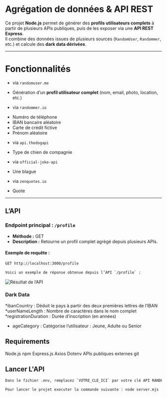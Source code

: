 # Agrégation de données & API REST 

Ce projet **Node.js** permet de générer des **profils utilisateurs complets** à partir de plusieurs APIs publiques, puis de les exposer via une **API REST Express**.  
Il combine des données issues de plusieurs sources (`RandomUser`, `Randommer`, etc.) et calcule des **dark data dérivées**.

---

# Fonctionnalités

* via `randomuser.me`
- Génération d’un **profil utilisateur complet** (nom, email, photo, location, etc.)

* via `randommer.io`
- Numéro de téléphone 
- IBAN bancaire aléatoire
- Carte de crédit fictive
- Prénom aléatoire 

* via `api.thedogapi`
- Type de chien de compagnie

* via `official-joke-api`
- Une blague 

* via `zenquotes.io`
- Quote 

---
## L’API

### Endpoint principal : `/profile`
- **Méthode :** GET  
- **Description :** Retourne un profil complet agrégé depuis plusieurs APIs.

#### Exemple de requête :
```bash
GET http://localhost:3000/profile

Voici un exemple de réponse obtenue depuis l’API `/profile` :
```
![Résultat de l’API](/root/Api_pipeline/src/Api_result.PNG)


### Dark Data

*ibanCountry	: Déduit le pays à partir des deux premières lettres de l’IBAN
*userNameLength	:	Nombre de caractères dans le nom complet
*registrationDuration	:	Durée d’inscription (en années)
* ageCategory	:	Catégorise l’utilisateur : Jeune, Adulte ou Senior

## Requirements
Node.js
npm
Express.js
Axios
Dotenv
APIs publiques externes 
git

## Lancer L'API

```bash
Dans le fichier .env, remplacez `VOTRE_CLE_ICI` par votre clé API RANDOMMER_API_KEY, générée sur https://randommer.io/
```

```bash
Pour lancer le projet executer la commande suivante : node server.mjs
```

